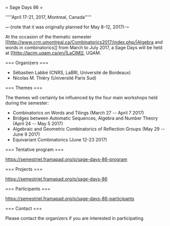 = Sage Days 86 =

'''''April 17-21, 2017, Montreal, Canada'''''

~-(note that it was originally planned for May 8-12, 2017)-~

At the occasion of the thematic semester [[http://www.crm.umontreal.ca/Combinatorics2017/index.php/|Algebra and words in combinatorics]] from March to July 2017, a Sage Days will be held at [[http://lacim.uqam.ca/en/|LaCIM]], UQAM.

=== Organizers ===

 * Sébastien Labbé (CNRS, LaBRI, Université de Bordeaux)
 * Nicolas M. Thiéry (Université Paris Sud)

=== Themes ===

The themes will certainly be influenced by the four main workshops held during the semester:

 * Combinatorics on Words and Tilings (March 27 -- April 7 2017)
 * Bridges between Automatic Sequences, Algebra and Number Theory (April 24 -- May 5 2017) 
 * Algebraic and Geometric Combinatorics of Reflection Groups (May 29 -- June 9 2017)
 * Equivariant Combinatorics (June 12-23 2017)

=== Tentative program ===

https://semestriel.framapad.org/p/sage-days-86-program

=== Projects ===

https://semestriel.framapad.org/p/sage-days-86

=== Participants ===

https://semestriel.framapad.org/p/sage-days-86-participants

=== Contact ===

Please contact the organizers if you are interested in participating.
